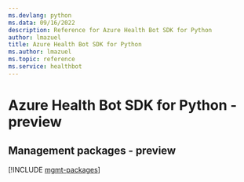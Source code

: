 ```yaml
---
ms.devlang: python
ms.data: 09/16/2022
description: Reference for Azure Health Bot SDK for Python
author: lmazuel
title: Azure Health Bot SDK for Python
ms.author: lmazuel
ms.topic: reference
ms.service: healthbot
---
```

# Azure Health Bot SDK for Python - preview

## Management packages - preview
[!INCLUDE [mgmt-packages](health-bot-mgmt-index.md)]